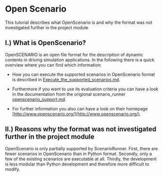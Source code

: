 # Open Scenario

This tutorial describes what OpenScenario is and why the format was not investigated further in the project module 


## I.) What is OpenScenario?

OpenSCENARIO is an open file format for the description of dynamic contents in driving simulation applications. In the following there is a quick overview where you can find which information:

- How you can execute the supported scenarios in OpenScenario format is described in [Execute_the_supported_scenarios.md](Execute_the_supported_scenarios.md).

- Furthermore if you want to use its evaluation criteria you can have a look in the documentation from the origional scenario_runner [openscenario_support.md](openscenario_support.md).

- For further information you also can have a look on their homepage [http://www.openscenario.org/](http://www.openscenario.org/).


## II.) Reasons why the format was not investigated further in the project module

OpenScenario is only partially supported by ScenarioRunner. First, there are fewer scenarios in OpenScenario than in Python format. Secondly, only a few of the existing scenarios are executable at all. Thirdly, the development is less modular than Python development and therefore more difficult to modify.